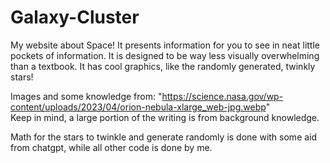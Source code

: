 # Galaxy-Cluster
My website about Space!
It presents information for you to see in neat little pockets of information. It is designed to be way less visually overwhelming than a textbook.
It has cool graphics, like the randomly generated, twinkly stars!

Images and some knowledge from:
"https://science.nasa.gov/wp-content/uploads/2023/04/orion-nebula-xlarge_web-jpg.webp"  
Keep in mind, a large portion of the writing is from background knowledge.


Math for the stars to twinkle and generate randomly is done with some aid from chatgpt, while all other code is done by me.